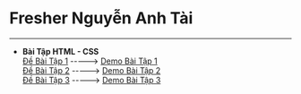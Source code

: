# Fresher Nguyễn Anh Tài
---
- **Bài Tập HTML - CSS**  
[Đề Bài Tập 1](https://anhtairyu.github.io/html-css/png/BT1.png) -----> [Demo Bài Tập 1](https://anhtairyu.github.io/html-css/lythuyet1/)   
[Đề Bài Tập 2](https://anhtairyu.github.io/html-css/png/BT2.png) -----> [Demo Bài Tập 2](https://anhtairyu.github.io/html-css/lythuyet2/index.html)   
[Đề Bài Tập 3](https://anhtairyu.github.io/html-css/png/BT3.png) -----> [Demo Bài Tập 3](https://anhtairyu.github.io/html-css/baitap3html/index.html)

